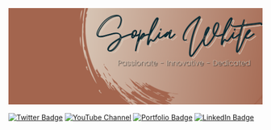 ![Sophia's GitHub Banner](./assets/GitHubHeader.png)

[![Twitter Badge](https://img.shields.io/badge/Twitter-Profile-informational?style=for-the-badge&logo=twitter&logoColor=white&color=2CA4C9)](https://twitter.com/SophiaGrace_16)
[![YouTube Channel](https://img.shields.io/badge/YouTube-Channel-gray?style=for-the-badge&logo=youtube&logoColor=white&color=217B97)](https://www.youtube.com/channel/UCGRRLKfNp8u-MVgklh-mgFw)
[![Portfolio Badge](https://img.shields.io/badge/Portfolio-Check%20it%20Out!-lightgrey?style=for-the-badge&color=165264)](https://www.sophiagwhite.com)
[![LinkedIn Badge](https://img.shields.io/badge/LinkedIn-Profile-informational?style=for-the-badge&logo=linkedin&logoColor=white&color=0F3743)](https://www.linkedin.com/in/sophia-g-white/)


